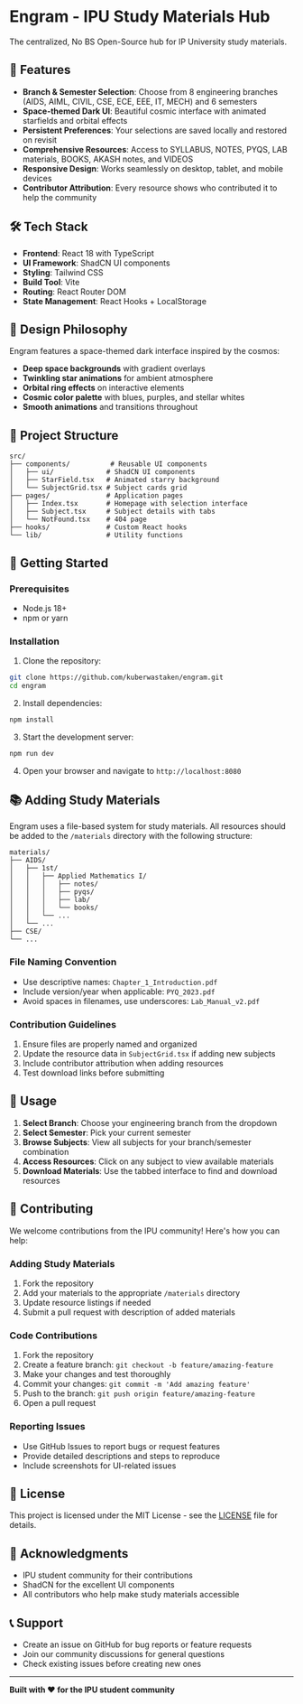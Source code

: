
# Engram - IPU Study Materials Hub

The centralized, No BS Open-Source hub for IP University study materials.

## 🚀 Features

- **Branch & Semester Selection**: Choose from 8 engineering branches (AIDS, AIML, CIVIL, CSE, ECE, EEE, IT, MECH) and 6 semesters
- **Space-themed Dark UI**: Beautiful cosmic interface with animated starfields and orbital effects
- **Persistent Preferences**: Your selections are saved locally and restored on revisit
- **Comprehensive Resources**: Access to SYLLABUS, NOTES, PYQS, LAB materials, BOOKS, AKASH notes, and VIDEOS
- **Responsive Design**: Works seamlessly on desktop, tablet, and mobile devices
- **Contributor Attribution**: Every resource shows who contributed it to help the community

## 🛠️ Tech Stack

- **Frontend**: React 18 with TypeScript
- **UI Framework**: ShadCN UI components
- **Styling**: Tailwind CSS
- **Build Tool**: Vite
- **Routing**: React Router DOM
- **State Management**: React Hooks + LocalStorage

## 🎨 Design Philosophy

Engram features a space-themed dark interface inspired by the cosmos:
- **Deep space backgrounds** with gradient overlays
- **Twinkling star animations** for ambient atmosphere
- **Orbital ring effects** on interactive elements
- **Cosmic color palette** with blues, purples, and stellar whites
- **Smooth animations** and transitions throughout

## 📁 Project Structure

```
src/
├── components/          # Reusable UI components
│   ├── ui/             # ShadCN UI components
│   ├── StarField.tsx   # Animated starry background
│   └── SubjectGrid.tsx # Subject cards grid
├── pages/              # Application pages
│   ├── Index.tsx       # Homepage with selection interface
│   ├── Subject.tsx     # Subject details with tabs
│   └── NotFound.tsx    # 404 page
├── hooks/              # Custom React hooks
└── lib/                # Utility functions
```

## 🚀 Getting Started

### Prerequisites
- Node.js 18+ 
- npm or yarn

### Installation

1. Clone the repository:
```bash
git clone https://github.com/kuberwastaken/engram.git
cd engram
```

2. Install dependencies:
```bash
npm install
```

3. Start the development server:
```bash
npm run dev
```

4. Open your browser and navigate to `http://localhost:8080`

## 📚 Adding Study Materials

Engram uses a file-based system for study materials. All resources should be added to the `/materials` directory with the following structure:

```
materials/
├── AIDS/
│   ├── 1st/
│   │   ├── Applied Mathematics I/
│   │   │   ├── notes/
│   │   │   ├── pyqs/
│   │   │   ├── lab/
│   │   │   └── books/
│   │   └── ...
│   └── ...
├── CSE/
└── ...
```

### File Naming Convention
- Use descriptive names: `Chapter_1_Introduction.pdf`
- Include version/year when applicable: `PYQ_2023.pdf`
- Avoid spaces in filenames, use underscores: `Lab_Manual_v2.pdf`

### Contribution Guidelines
1. Ensure files are properly named and organized
2. Update the resource data in `SubjectGrid.tsx` if adding new subjects
3. Include contributor attribution when adding resources
4. Test download links before submitting

## 🎯 Usage

1. **Select Branch**: Choose your engineering branch from the dropdown
2. **Select Semester**: Pick your current semester
3. **Browse Subjects**: View all subjects for your branch/semester combination
4. **Access Resources**: Click on any subject to view available materials
5. **Download Materials**: Use the tabbed interface to find and download resources

## 🌟 Contributing

We welcome contributions from the IPU community! Here's how you can help:

### Adding Study Materials
1. Fork the repository
2. Add your materials to the appropriate `/materials` directory
3. Update resource listings if needed
4. Submit a pull request with description of added materials

### Code Contributions
1. Fork the repository
2. Create a feature branch: `git checkout -b feature/amazing-feature`
3. Make your changes and test thoroughly
4. Commit your changes: `git commit -m 'Add amazing feature'`
5. Push to the branch: `git push origin feature/amazing-feature`
6. Open a pull request

### Reporting Issues
- Use GitHub Issues to report bugs or request features
- Provide detailed descriptions and steps to reproduce
- Include screenshots for UI-related issues

## 📄 License

This project is licensed under the MIT License - see the [LICENSE](LICENSE) file for details.

## 🙏 Acknowledgments

- IPU student community for their contributions
- ShadCN for the excellent UI components
- All contributors who help make study materials accessible

## 📞 Support

- Create an issue on GitHub for bug reports or feature requests
- Join our community discussions for general questions
- Check existing issues before creating new ones

---

**Built with ❤️ for the IPU student community**
